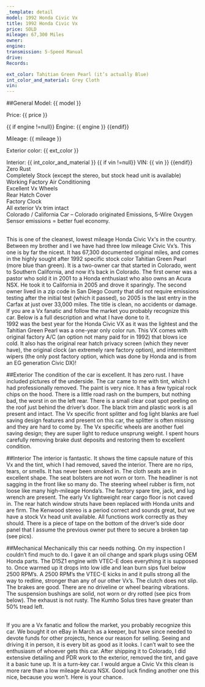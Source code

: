 ```yaml
---
_template: detail
model: 1992 Honda Civic Vx
title: 1992 Honda Civic Vx
price: SOLD
mileage: 67,300 Miles
owner:
engine:
transmission: 5-Speed Manual 
drive:
Records:

ext_color: Tahitian Green Pearl (it’s actually Blue)
int_color_and_material: Grey Cloth 
vin:
---
```

##General
Model: {{ model }}

Price: {{ price }}

{{ if engine !=null}} Engine: {{ engine }} {{endif}}

Mileage: {{ mileage }}


Exterior color: {{ ext_color }}


Interior: {{ int_color_and_material }}
{{ if vin !=null}} VIN: {{ vin }} {{endif}}
<br>
Zero Rust
<br>
Completely Stock (except the stereo, but stock head unit is available)
<br>
Working Factory Air Conditioning
<br>
Excellent Vx Wheels
<br>
Rear Hatch Cover 
<br>
Factory Clock
<br>
All exterior Vx trim intact
<br>
Colorado / California Car – Colorado originated Emissions, 5-Wire Oxygen Sensor emissions = better fuel economy.

<br>
This is one of the cleanest, lowest mileage Honda Civic Vx's in the country. Between my brother and I we have had three low mileage Civic Vx’s. This one is by far the nicest. It has 67,300 documented original miles, and comes in the highly sought after 1992 specific stock color Tahitian Green Pearl (more blue than green). It is a two-owner car that started in Colorado, went to Southern California, and now it’s back in Colorado. The first owner was a pastor who sold it in 2001 to a Honda enthusiast who also owns an Acura NSX. He took it to California in 2005 and drove it sparingly.  The second owner lived in a zip code in San Diego County that did not require emissions testing after the initial test (which it passed), so 2005 is the last entry in the Carfax at just over 33,000 miles. The title is clean, no accidents or damage. If you are a Vx fanatic and follow the market you probably recognize this car. Below is a full description and what I have done to it.

<br>
1992 was the best year for the Honda Civic VX as it was the lightest and the Tahitian Green Pearl was a one-year only color run. This VX comes with original factory A/C (an option not many paid for in 1992) that blows ice cold. It also has the original rear hatch privacy screen (which they never have), the original clock (an extremely rare factory option), and intermittent wipers (the only post factory option, which was done by Honda and is from an EG generation Civic DX)!  

##Exterior
The condition of the car is excellent. It has zero rust. I have included pictures of the underside. The car came to me with tint, which I had professionally removed. The paint is very nice. It has a few typical rock chips on the hood. There is a little road rash on the bumpers, but nothing bad, the worst in on the left rear. There is a small clear coat spot peeling on the roof just behind the driver’s door. The black trim and plastic work is all present and intact. The Vx specific front splitter and fog light blanks are fuel saving design features and present on this car, the splitter is often missing and they are hard to come by. The Vx specific wheels are another fuel saving design; they are super light to reduce unsprung weight. I spent hours carefully removing brake dust deposits and restoring them to excellent condition. 

##Interior
The interior is fantastic. It shows the time capsule nature of this Vx and the tint, which I had removed, saved the interior. There are no rips, tears, or smells. It has never been smoked in. The cloth seats are in excellent shape. The seat bolsters are not worn or torn. The headliner is not sagging in the front like so many do. The steering wheel rubber is firm, not loose like many high-mileage Honda’s. The factory spare tire, jack, and lug wrench are present. The early Vx lightweight rear cargo floor is not caved in. The rear hatch window struts have been replaced with Honda units and are firm. The Kenwood stereo is a period correct and sounds great, but we have a stock Vx head unit available. All functions work correctly as they should. There is a piece of tape on the bottom of the driver’s side door panel that I assume the previous owner put there to secure a broken tap (see pics).

##Mechanical
Mechanically this car needs nothing. On my inspection I couldn’t find much to do. I gave it an oil change and spark plugs using OEM Honda parts. The D15Z1 engine with VTEC-E does everything it is supposed to. Once warmed up it drops into low idle and lean burn sips fuel below 2500 RPM’s. A 2500 RPM’s the VTEC-E kicks in and it pulls strong all the way to redline, stronger than any of our other Vx’s.  The clutch does not slip. The brakes are good. There are no driveline or wheel bearing vibrations. The suspension bushings are solid, not worn or dry rotted (see pics from below). The exhaust is not rusty. The Kumho Solus tires have greater than 50% tread left.

<br>
If you are a Vx fanatic and follow the market, you probably recognize this car. We bought it on eBay in March as a keeper, but have since needed to devote funds for other projects, hence our reason for selling. Seeing and driving it in person, it is every bit as good as it looks. I can’t wait to see the enthusiasm of whoever gets this car. After shipping it to Colorado, I did extensive detailing and PDR work to the exterior, removed the tint, and gave it a basic tune up. It is a turn-key car. I would argue a Civic Vx this clean is more rare than a low mileage Acura NSX. Good luck finding another one this nice, because you won’t. Here is your chance. 

